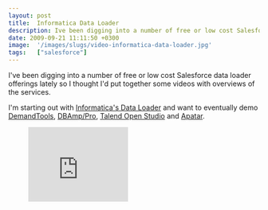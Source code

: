 ```yaml
---
layout: post
title:  Informatica Data Loader
description: Ive been digging into a number of free or low cost Salesforce data loader offerings lately so I thought Id put together some videos with overviews of the services. Im starting out with Informaticas Data Loader and want to eventually demo DemandTools  , DBAmp/Pro  , Talend Open Studio  and  Apatar  .
date: 2009-09-21 11:11:50 +0300
image:  '/images/slugs/video-informatica-data-loader.jpg'
tags:   ["salesforce"]
---
```

<p>I've been digging into a number of free or low cost Salesforce data loader offerings lately so I thought I'd put together some videos with overviews of the services.</p>
<p>I'm starting out with <a href="http://sites.force.com/appexchange/apex/listingDetail?listingId=a0N300000016cUTEAY" target="_blank">Informatica's Data Loader</a> and want to eventually demo <a href="http://sites.force.com/appexchange/apex/listingDetail?listingId=a0N300000016bXjEAI" target="_blank">DemandTools</a>, <a href="http://sites.force.com/appexchange/apex/listingDetail?listingId=a0N300000016bWzEAI" target="_blank">DBAmp/Pro</a>, <a href="http://www.talend.com/products-data-integration/talend-open-studio.php" target="_blank">Talend Open Studio</a> and <a href="http://sites.force.com/appexchange/apex/listingDetail?listingId=a0N300000016cqoEAA" target="_blank">Apatar</a>.</p>
<figure class="kg-card kg-embed-card"><iframe width="200" height="150" src="https://www.youtube.com/embed/1thHYj1Ls8k?feature=oembed" frameborder="0" allow="accelerometer; autoplay; clipboard-write; encrypted-media; gyroscope; picture-in-picture" allowfullscreen></iframe></figure>
